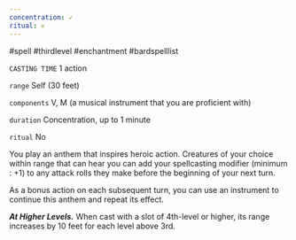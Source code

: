 ```yaml
---
concentration: ✓
ritual: 𐄂
---
```

#spell #thirdlevel #enchantment #bardspelllist

`CASTING TIME`
1 action

`range`
Self (30 feet)

`components`
V, M (a musical instrument that you are proficient with)

`duration`
Concentration, up to 1 minute

`ritual`
No

You play an anthem that inspires heroic action. Creatures of your choice within range that can hear you can add your spellcasting modifier (minimum : +1) to any attack rolls they make before the beginning of your next turn.

As a bonus action on each subsequent turn, you can use an instrument to continue this anthem and repeat its effect.

_**At Higher Levels.**_ When cast with a slot of 4th-level or higher, its range increases by 10 feet for each level above 3rd.